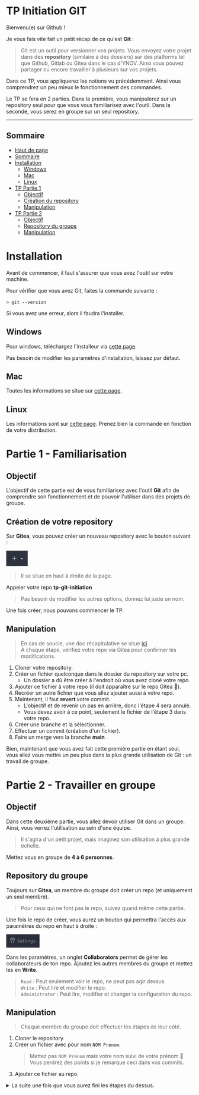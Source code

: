 # TP Initiation GIT

Bienvenu(e) sur Github !

Je vous fais vite fait un petit récap de ce qu'est **Git** :
> Git est un outil pour versionner vos projets. Vous envoyez votre projet dans des **repository** (similaire à des dossiers) sur des platforms tel que Github, Gitlab ou Gitea dans le cas d'YNOV. Ainsi vous pouvez partager ou encore travailler à plusieurs sur vos projets.

Dans ce TP, vous appliquerez les notions vu précédemment. Ainsi vous comprendrez un peu mieux le fonctionnement des commandes.

Le TP se fera en 2 parties. Dans la première, vous manipulerez sur un repository seul pour que vous vous familiarisez avec l'outil. Dans la seconde, vous serez en groupe sur un seul repository.

---
## Sommaire

- [Haut de page](#tp-initiation-git)
- [Sommaire](#sommaire)
- [Installation](#installation)
    - [Windows](#windows)
    - [Mac](#mac)
    - [Linux](#linux)
- [TP Partie 1](#partie-1---familiarisation)
    - [Objectif](#objectif)
    - [Création du repository](#création-de-votre-repository)
    - [Manipulation](#manipulation)
- [TP Partie 2](#partie-2---travailler-en-groupe)
    - [Objectif](#objectif-1)
    - [Repository du groupe](#repository-du-groupe)
    - [Manipulation](#manipulation-1)

# Installation

Avant de commencer, il faut s'assurer que vous avez l'outil sur votre machine.

Pour vérifier que vous avez Git, faites la commande suivante :
```shell
> git --version
```
Si vous avez une erreur, alors il faudra l'installer.
## Windows
Pour windows, téléchargez l'installeur via [cette page](https://git-scm.com/download/win).

Pas besoin de modifier les paramètres d'installation, laissez par défaut.

## Mac
Toutes les informations se situe sur [cette page](https://git-scm.com/download/mac).

## Linux
Les informations sont sur [cette page](https://git-scm.com/download/linux). Prenez bien la commande en fonction de votre distribution.

# Partie 1 - Familiarisation
## Objectif
L'objectif de cette partie est de vous familiarisez avec l'outil **Git** afin de comprendre son fonctionnement et de pouvoir l'utiliser dans des projets de groupe.

## Création de votre repository
Sur **Gitea**, vous pouvez créer un nouveau repository avec le bouton suivant :

![](./images/create_repo.png)
> Il se situe en haut à droite de la page.

Appeler votre repo **tp-git-initiation**
> Pas besoin de modifier les autres options, donnez lui juste un nom.

Une fois créer, nous pouvons commencer le TP.

## Manipulation
> En cas de soucie, une doc récapitulative se situe [ici](./doc/).\
> À chaque étape, vérifiez votre repo via Gitea pour confirmer les modifications.
1. Cloner votre repository.
2. Créer un fichier quelconque dans le dossier du repository sur votre pc.
    - Un dossier a dû être créer à l'endroit où vous avez cloné votre repo.
3. Ajouter ce fichier à votre repo (il doit apparaître sur le repo Gitea 👀).
4. Recréer un autre fichier que vous allez ajouter aussi à votre repo.
5. Maintenant, il faut **revert** votre commit.
    - L'objectif et de revenir un pas en arrière, donc l'étape 4 sera annulé.
    - Vous devez avoir à ce point, seulement le fichier de l'étape 3 dans votre repo.
6. Créer une branche et la sélectionner.
7. Effectuer un commit (création d'un fichier).
8. Faire un merge vers la branche **main** .

Bien, maintenant que vous avez fait cette première partie en étant seul, vous allez vous mettre un peu plus dans la plus grande utilisation de Git : un travail de groupe.

# Partie 2 - Travailler en groupe
## Objectif
Dans cette deuxième partie, vous allez devoir utiliser Git dans un groupe. Ainsi, vous verrez l'utilisation au sein d'une équipe.
> Il s'agira d'un petit projet, mais imaginez son utilisation à plus grande échelle.

Mettez vous en groupe de **4 à 6 personnes**.

## Repository du groupe
Toujours sur **Gitea**, un membre du groupe doit créer un repo (et uniquement un seul membre).
> Pour ceux qui ne font pas le repo, suivez quand même cette partie.

Une fois le repo de créer, vous aurez un bouton qui permettra l'accès aux paramètres du repo en haut à droite :

![](./images/settings_repo.png)

Dans les paramètres, un onglet **Collaborators** permet de gérer les collaborateurs de ton repo. Ajoutez les autres membres du groupe et mettez les en **Write**.
> `Read` : Peut seulement voir le repo, ne peut pas agir dessus.\
> `Write` : Peut lire et modifier le repo.\
> `Administrator` : Peut lire, modifier et changer la configuration du repo.

## Manipulation
> Chaque membre du groupe doit effectuer les étapes de leur côté.

1. Cloner le repository.
2. Créer un fichier avec pour nom `NOM Prénom`.
    > Mettez pas `NOM Prénom` mais votre nom suivi de votre prénom 👀\
    > Vous perdrez des points si je remarque ceci dans vos commits.
3. Ajouter ce fichier au repo.

<details>
<summary style="cursor: pointer;">La suite une fois que vous aurez fini les étapes du dessus.</summary>
<br>

Bien, avez vous eu des difficultés ? Par exemple avec le `push` ?\
Si vous avez pas eu de problème je vous conseille d'aller directementà l'étape **Aucun soucie**.

---
### Problème pour push
C'est tout à fait normal d'avoir des problème sur ça. Vous apprenez à l'utiliser.

La solution basique est qu'à chaque fois qu'une personne effectue un commit, tout le groupe fait un pull avant de faire à nouveau un commit sur la branche main.

Cependant, il existe une autre solution pour éviter ces problèmes :
1. Recréer un nouveau fichier avec cette fois `Prénom NOM`.
2. Créer une nouvelle branche et la sélectionner.
3. Ajouter le fichier au repo sur la branche.
4. Effectuer un merge.

---
### Aucun soucie
Si vous avez eu aucun soucie en effectuant des `git pull` puis des `git push`, veuillez quand même voir la partie **Problème pour push**. Une solution plus adaptée est proposée.

Sinon, bravo ! Vous avez fini le TP !
<details>
<summary style="cursor: pointer;">Vous avez votre récompense.</summary>

<img src="https://c.tenor.com/P-8ZvqnS4AwAAAAC/dancing-cat-dancing-kitten.gif" width="200" height="200">

> Et d'ailleurs, ce n'est pas noté ;)
</details>
</details>
